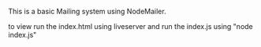 This is a basic Mailing system using NodeMailer.

to view run the index.html using liveserver and run the index.js using "node index.js"